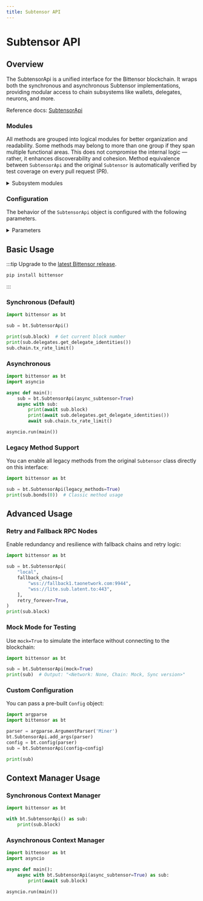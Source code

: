```yaml
---
title: Subtensor API
---
```


# Subtensor API


## Overview

The SubtensorApi is a unified interface for the Bittensor blockchain. It wraps both the synchronous and asynchronous Subtensor implementations, providing modular access to chain subsystems like wallets, delegates, neurons, and more.

Reference docs: [SubtensorApi](pathname:///python-api/html/autoapi/bittensor/core/subtensor_api/index.html)

### Modules

All methods are grouped into logical modules for better organization and readability. Some methods may belong to more than one group if they span multiple functional areas. This does not compromise the internal logic — rather, it enhances discoverability and cohesion. Method equivalence between `SubtensorApi` and the original `Subtensor` is automatically verified by test coverage on every pull request (PR).


<details>
  <summary>Subsystem modules</summary>

| Property | Description |
|----------|-------------|
| chain | Blockchain interaction methods |
| commitments | Commitment and reveal logic |
| delegates | Delegate management tools |
| extrinsics | Transaction construction and signing |
| metagraphs | Metagraph data and operations |
| neurons | Neuron-level APIs |
| queries | General query endpoints |
| stakes | Staking operations |
| subnets | Subnet access and management |
| wallets | Wallet creation, import/export |
</details>

### Configuration

The behavior of the `SubtensorApi` object is configured with the following parameters.
<details>
  <summary>Parameters</summary>

| Parameter         | Type              | Description                                                                                              | Default Value                 |
|-------------------|-------------------|----------------------------------------------------------------------------------------------------------|-------------------------------|
| `network`         | `str` or `None`   | The network to connect to. If not specified, defaults to `"finney"`.                                        | `None` (interpreted as "finney")|
| `config`          | `Config` or `None`| Pre-built Bittensor configuration object.                                                                  | `None`                         |
| `async_subtensor` | `bool`            | Whether to use the asynchronous version of the API.                                                        | `False`                        |
| `legacy_methods`  | `bool`            | If `True`, all methods from the legacy `Subtensor` class are added to this class.                           | `False`                        |
| `fallback_chains` | `list[str]` or `None`| List of fallback chains to use if the primary network is unavailable.                                      | `None`                         |
| `retry_forever`   | `bool`            | If `True`, continuously retries on connection errors until successful.                                      | `False`                        |
| `log_verbose`     | `bool`            | Enables detailed logging output when set to `True`.                                                        | `False`                        |
| `mock`            | `bool`            | Enables mock mode for testing without connecting to the blockchain.                                         | `False`                        |
</details>


## Basic Usage

:::tip
Upgrade to the [latest Bittensor release](https://pypi.org/project/bittensor/).
```shell
pip install bittensor
```
:::

### Synchronous (Default)

```python
import bittensor as bt

sub = bt.SubtensorApi()

print(sub.block)  # Get current block number
print(sub.delegates.get_delegate_identities())
sub.chain.tx_rate_limit()
```

### Asynchronous

```python
import bittensor as bt
import asyncio

async def main():
    sub = bt.SubtensorApi(async_subtensor=True)
    async with sub:
        print(await sub.block)
        print(await sub.delegates.get_delegate_identities())
        await sub.chain.tx_rate_limit()

asyncio.run(main())
```
### Legacy Method Support

You can enable all legacy methods from the original `Subtensor` class directly on this interface:

```python
import bittensor as bt

sub = bt.SubtensorApi(legacy_methods=True)
print(sub.bonds(0))  # Classic method usage
```

## Advanced Usage
### Retry and Fallback RPC Nodes

Enable redundancy and resilience with fallback chains and retry logic:

```python
import bittensor as bt

sub = bt.SubtensorApi(
    "local",
    fallback_chains=[
        "wss://fallback1.taonetwork.com:9944",
        "wss://lite.sub.latent.to:443",
    ],
    retry_forever=True,
)
print(sub.block)
```

### Mock Mode for Testing

Use `mock=True` to simulate the interface without connecting to the blockchain:

```python
import bittensor as bt

sub = bt.SubtensorApi(mock=True)
print(sub)  # Output: "<Network: None, Chain: Mock, Sync version>"
```

### Custom Configuration

You can pass a pre-built `Config` object:

```python
import argparse
import bittensor as bt

parser = argparse.ArgumentParser('Miner')
bt.SubtensorApi.add_args(parser)
config = bt.config(parser)
sub = bt.SubtensorApi(config=config)

print(sub)
```

## Context Manager Usage

### Synchronous Context Manager

```python
import bittensor as bt

with bt.SubtensorApi() as sub:
    print(sub.block)
```

### Asynchronous Context Manager

```python
import bittensor as bt
import asyncio

async def main():
    async with bt.SubtensorApi(async_subtensor=True) as sub:
        print(await sub.block)

asyncio.run(main())
``` 